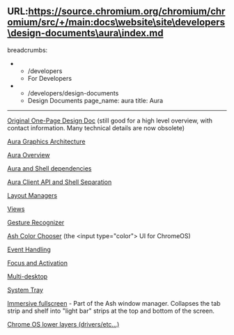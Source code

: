 URL:https://source.chromium.org/chromium/chromium/src/+/main:docs\website\site\developers\design-documents\aura\index.md
---
breadcrumbs:
- - /developers
  - For Developers
- - /developers/design-documents
  - Design Documents
page_name: aura
title: Aura
---

[Original One-Page Design
Doc](/developers/design-documents/aura-desktop-window-manager) (still good for a
high level overview, with contact information. Many technical details are now
obsolete)

[Aura Graphics
Architecture](/developers/design-documents/aura/graphics-architecture)

[Aura Overview](/developers/design-documents/aura/aura-overview)

[Aura and Shell
dependencies](/developers/design-documents/aura/aura-and-shell-dependencies)

[Aura Client API and Shell
Separation](/developers/design-documents/aura/client-api)

[Layout Managers](/developers/design-documents/aura/layout-managers)

[Views](/developers/design-documents/aura/views)

[Gesture Recognizer](/developers/design-documents/aura/gesture-recognizer)

[Ash Color Chooser](/developers/design-documents/aura/ash-color-chooser) (the
&lt;input type="color"&gt; UI for ChromeOS)

[Event Handling](/developers/design-documents/aura/event-handling)

[Focus and Activation](/developers/design-documents/aura/focus-and-activation)

[Multi-desktop](/developers/design-documents/aura/multi-desktop)

[System Tray](/developers/design-documents/aura/system-tray)

[Immersive fullscreen](/developers/design-documents/immersive-fullscreen) - Part
of the Ash window manager. Collapses the tab strip and shelf into "light bar"
strips at the top and bottom of the screen.

[Chrome OS lower layers
(drivers/etc...)](/chromium-os/chromeos-graphics-reading-list)
